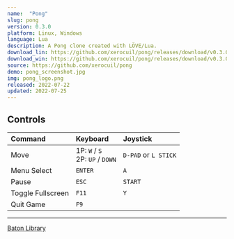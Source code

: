 ```yaml
---
name:  "Pong"
slug: pong
version: 0.3.0
platform: Linux, Windows
language: Lua
description: A Pong clone created with LÖVE/Lua.
download_lin: https://github.com/xerocuil/pong/releases/download/v0.3.0/pong-v0.3.0-linux.AppImage
download_win: https://github.com/xerocuil/pong/releases/download/v0.3.0/pong-v0.3.0-win.zip
source: https://github.com/xerocuil/pong
demo: pong_screenshot.jpg
img: pong_logo.png
released: 2022-07-22
updated: 2022-07-25
---
```


## Controls

Command           | Keyboard                            | Joystick
:------           | :-------                            | :-------
Move              | 1P: `W` / `S`<br/>2P: `UP` / `DOWN` | `D-PAD` or `L STICK`
Menu Select       | `ENTER`                             | `A`
Pause             | `ESC`                               | `START`
Toggle Fullscreen | `F11`                               | `Y`
Quit Game         | `F9`                                | 

---

[Baton Library](https://github.com/tesselode/baton)
